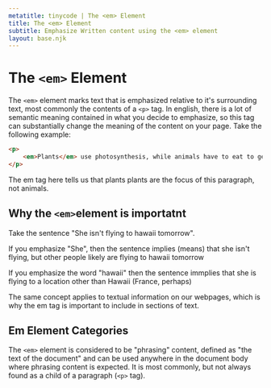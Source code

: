 ```yaml
---
metatitle: tinycode | The <em> Element
title: The <em> Element
subtitle: Emphasize Written content using the <em> element
layout: base.njk
---
```


# The `<em>` Element
The `<em>` element marks text that is emphasized relative to it's surrounding text, most commonly the contents of a `<p>` tag. In english, there is a lot of semantic meaning contained in what you decide to emphasize, so this tag can substantially change the meaning of the content on your page. Take the following example:

```html
<p>
    <em>Plants</em> use photosynthesis, while animals have to eat to generate energy.
</p>
```

The em tag here tells us that plants plants are the focus of this paragraph, not animals.

## Why the `<em>`element is importatnt

Take the sentence "She isn't flying to hawaii tomorrow". 

If you emphasize "She", then the sentence implies (means) that she isn't flying, but other people likely are flying to hawaii tomorrow

If you emphasize the word "hawaii" then the sentence immplies that she is flying to a location other than Hawaii (France, perhaps)

The same concept applies to textual information on our webpages, which is why the em tag is important to include in sections of text.

## Em Element Categories
The `<em>` element is considered to be "phrasing" content, defined as "the text of the document" and can be used anywhere in the document body where phrasing content is expected. It is most commonly, but not always found as a child of a paragraph (`<p>` tag). 


